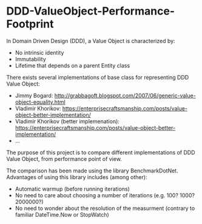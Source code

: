 # DDD-ValueObject-Performance-Footprint

In Domain Driven Design (DDD), a Value Object is characterized by:
- No intrinsic identity
- Immutability
- Lifetime that depends on a parent Entity class

There exists several implementations of base class for representing DDD Value Object:
- Jimmy Bogard: http://grabbagoft.blogspot.com/2007/06/generic-value-object-equality.html
- Vladimir Khorikov: https://enterprisecraftsmanship.com/posts/value-object-better-implementation/
- Vladimir Khorikov (better implemenation): https://enterprisecraftsmanship.com/posts/value-object-better-implementation/
- ...

The purpose of this project is to compare different implementations of DDD Value Object, from performance point of view.

The comparison has been made using the library BenchmarkDotNet.
Advantages of using this library includes (among other):
- Automatic warmup (before running iterations)
- No need to care about choosing a number of iterations (e.g. 100? 1000? 2000000?)
- No need to wonder about the resolution of the measurment (contrary to familiar DateTime.Now or StopWatch)
